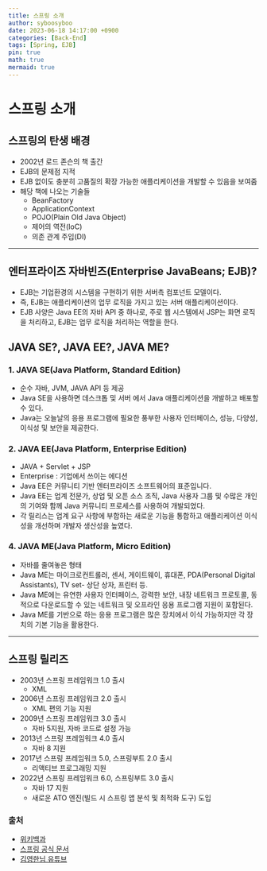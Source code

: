 ```yaml
---
title: 스프링 소개
author: syboosyboo
date: 2023-06-18 14:17:00 +0900
categories: [Back-End]
tags: [Spring, EJB]
pin: true
math: true
mermaid: true
---
```


# 스프링 소개

## 스프링의 탄생 배경
- 2002년 로드 존슨의 책 출간
- EJB의 문제점 지적
- EJB 없이도 충분히 고품질의 확장 가능한 애플리케이션을 개발할 수 있음을 보여줌
- 해당 책에 나오는 기술들
  - BeanFactory
  - ApplicationContext
  - POJO(Plain Old Java Object)
  - 제어의 역전(IoC)
  - 의존 관계 주입(DI)

---

## 엔터프라이즈 자바빈즈(Enterprise JavaBeans; EJB)?
- EJB는 기업환경의 시스템을 구현하기 위한 서버측 컴포넌트 모델이다. 
- 즉, EJB는 애플리케이션의 업무 로직을 가지고 있는 서버 애플리케이션이다. 
- EJB 사양은 Java EE의 자바 API 중 하나로, 주로 웹 시스템에서 JSP는 화면 로직을 처리하고, EJB는 업무 로직을 처리하는 역할을 한다.

## JAVA SE?, JAVA EE?, JAVA ME?
### 1. JAVA SE(Java Platform, Standard Edition)
- 순수 자바, JVM, JAVA API 등 제공
- Java SE을 사용하면 데스크톱 및 서버 에서 Java 애플리케이션을 개발하고 배포할 수 있다. 
- Java는 오늘날의 응용 프로그램에 필요한 풍부한 사용자 인터페이스, 성능, 다양성, 이식성 및 보안을 제공한다.

### 2. JAVA EE(Java Platform, Enterprise Edition)
- JAVA + Servlet + JSP
- Enterprise : 기업에서 쓰이는 에디션
- Java EE은 커뮤니티 기반 엔터프라이즈 소프트웨어의 표준입니다. 
- Java EE는 업계 전문가, 상업 및 오픈 소스 조직, Java 사용자 그룹 및 수많은 개인의 기여와 함께 Java 커뮤니티 프로세스를 사용하여 개발되었다. 
- 각 릴리스는 업계 요구 사항에 부합하는 새로운 기능을 통합하고 애플리케이션 이식성을 개선하며 개발자 생산성을 높였다.

### 4. JAVA ME(Java Platform, Micro Edition)
- 자바를 줄여놓은 형태
- Java ME는 마이크로컨트롤러, 센서, 게이트웨이, 휴대폰, PDA(Personal Digital Assistants), TV set- 상단 상자, 프린터 등. 
- Java ME에는 유연한 사용자 인터페이스, 강력한 보안, 내장 네트워크 프로토콜, 동적으로 다운로드할 수 있는 네트워크 및 오프라인 응용 프로그램 지원이 포함된다. 
- Java ME를 기반으로 하는 응용 프로그램은 많은 장치에서 이식 가능하지만 각 장치의 기본 기능을 활용한다.

---

## 스프링 릴리즈
- 2003년 스프링 프레임워크 1.0 출시
  - XML
- 2006년 스프링 프레임워크 2.0 출시
  - XML 편의 기능 지원
- 2009년 스프링 프레임워크 3.0 출시
  - 자바 5지원, 자바 코드로 설정 가능
- 2013년 스프링 프레임워크 4.0 출시
  - 자바 8 지원
- 2017년 스프링 프레임워크 5.0, 스프링부트 2.0 출시
  - 리액티브 프로그래밍 지원
- 2022년 스프링 프레임워크 6.0, 스프링부트 3.0 출시
  - 자바 17 지원
  - 새로운 ATO 엔진(빌드 시 스프링 앱 분석 및 최적화 도구) 도입

### 출처
- [위키백과](https://ko.wikipedia.org/wiki/%EC%97%94%ED%84%B0%ED%94%84%EB%9D%BC%EC%9D%B4%EC%A6%88_%EC%9E%90%EB%B0%94%EB%B9%88%EC%A6%88)
- [스프링 공식 문서](https://spring.io/)
- [김영한님 유튜브](https://www.youtube.com/watch?v=qyGjLVQ0Hog&list=PLumVmq_uRGHgBrimIp2-7MCnoPUskVMnd)
